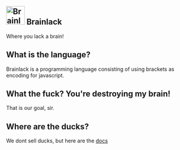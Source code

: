 

## <img width=50px height=50px src="https://cdn.clickette.net/r/brainlack.png" alt="Brainlack"></a> Brainlack
Where you lack a brain!

## What is the language?
Brainlack is a programming language consisting of using brackets as encoding for javascript.

## What the fuck? You're destroying my brain!
That is our goal, sir.

## Where are the ducks?
We dont sell ducks, but here are the [docs](https://brainlack.github.io)
